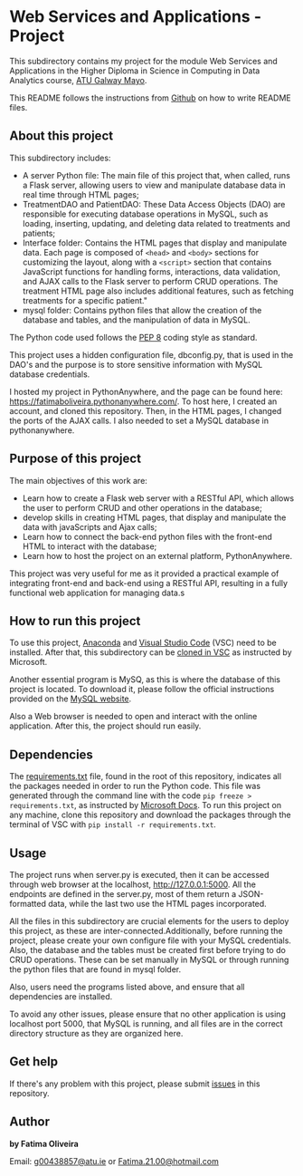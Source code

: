 # Web Services and Applications - Project

This subdirectory contains my project for the module Web Services and Applications in the Higher Diploma in Science in Computing in Data Analytics course, [ATU Galway Mayo](https://www.gmit.ie/).

This README follows the instructions from [Github](https://docs.github.com/en/repositories/managing-your-repositorys-settings-and-features/customizing-your-repository/about-readmes) on how to write README files.

## About this project

This subdirectory includes:

- A server Python file: The main file of this project that, when called, runs a Flask server, allowing users to view and manipulate database data in real time through HTML pages;
- TreatmentDAO and PatientDAO: These Data Access Objects (DAO) are responsible for executing database operations in MySQL, such as loading, inserting, updating, and deleting data related to treatments and patients;
- Interface folder: Contains the HTML pages that display and manipulate data. Each page is composed of `<head>` and `<body>` sections for customizing the layout, along with a `<script>` section that contains JavaScript functions for handling forms, interactions, data validation, and AJAX calls to the Flask server to perform CRUD operations. The treatment HTML page also includes additional features, such as fetching treatments for a specific patient."
- mysql folder: Contains python files that allow the creation of the database and tables, and the manipulation of data in MySQL.

The Python code used follows the [PEP 8](https://realpython.com/python-pep8/) coding style as standard.

This project uses a hidden configuration file, dbconfig.py, that is used in the DAO's and the purpose is to store sensitive information with MySQL database credentials.

I hosted my project in PythonAnywhere, and the page can be found here: https://fatimaboliveira.pythonanywhere.com/. To host here, I created an account, and cloned this repository. Then, in the HTML pages, I changed the ports of the AJAX calls. I also needed to set a MySQL database in pythonanywhere.

## Purpose of this project

The main objectives of this work are:
- Learn how to create a Flask web server with a RESTful API, which allows the user to perform CRUD and other operations in the database;
- develop  skills in creating HTML pages, that display and manipulate the data with javaScripts and Ajax calls;
- Learn how to connect the back-end python files with the front-end HTML to interact with the database;
- Learn how to host the project on an external platform, PythonAnywhere.

This project was very useful for me as it provided a practical example of integrating front-end and back-end using a RESTful API, resulting in a fully functional web application for managing data.s

## How to run this project

To use this project, [Anaconda](https://www.anaconda.com/download) and [Visual Studio Code](https://code.visualstudio.com/Download) (VSC) need to be installed. After that, this subdirectory can be [cloned in VSC](https://github.com/MicrosoftDocs/azure-dev-docs/blob/main/articles/javascript/how-to/with-visual-studio-code/clone-github-repository.md) as instructed by Microsoft. 

Another essential program is MySQ, as this is where the database of this project is located. To download it, please follow the official instructions provided on the [MySQL website](https://dev.mysql.com/doc/refman/8.4/en/installing.html).

Also a Web browser is needed to open and interact with the online application. After this, the project should run easily.

## Dependencies

The [requirements.txt](https://github.com/FatimaBOliveira/Programming-for-data-analytics/blob/main/requirements.txt) file, found in the root of this repository, indicates all the packages needed in order to run the Python code. This file was generated through the command line with the code `pip freeze > requirements.txt`, as instructed by [Microsoft Docs](https://github.com/MicrosoftDocs/visualstudio-docs/blob/main/docs/python/managing-required-packages-with-requirements-txt.md). To run this project on any machine, clone this repository and download the packages through the terminal of VSC with `pip install -r requirements.txt`.

## Usage

The project runs when server.py is executed, then it can be accessed through web browser at the localhost, http://127.0.0.1:5000. All the endpoints are defined in the server.py, most of them return a JSON-formatted data, while the last two use the HTML pages incorporated. 

All the files in this subdirectory are crucial elements for the users to deploy this project, as these are inter-connected.Additionally, before running the project, please create your own configure file with your MySQL credentials. Also, the database and the tables must be created first before trying to do CRUD operations. These can be set manually in MySQL or through running the python files that are found in mysql folder.

Also, users need the programs listed above, and ensure that all dependencies are installed. 

To avoid any other issues, please ensure that no other application is using localhost port 5000, that MySQL is running, and all files are in the correct directory structure as they are organized here.

## Get help

If there's any problem with this project, please submit [issues](https://github.com/FatimaBOliveira/Programming-for-data-analytics/issues) in this repository.

## Author

**by Fatima Oliveira** 

Email: g00438857@atu.ie or Fatima.21.00@hotmail.com
